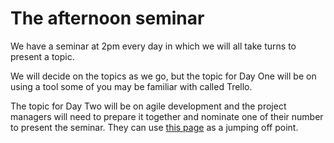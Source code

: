 # The afternoon seminar

We have a seminar at 2pm every day in which we will all take turns to present a topic.

We will decide on the topics as we go, but the topic for Day One will be on using a tool some of you may be familiar with called Trello.

The topic for Day Two will be on agile development and the project managers will need to prepare it together and nominate one of their number to present the seminar. They can use [this page](/week1/agile.html) as a jumping off point.



